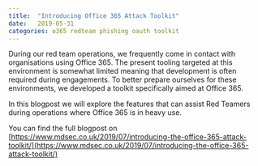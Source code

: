 ```yaml
---
title:  "Introducing Office 365 Attack Toolkit"
date:   2019-05-31
categories: o365 redteam phishing oauth toolkit
---
```


During our red team operations, we frequently come in contact with organisations using Office 365. The present tooling targeted at this environment is somewhat limited meaning that development is often required during engagements. To better prepare ourselves for these environments, we developed a toolkit specifically aimed at Office 365.


In this blogpost we will explore the features that can assist Red Teamers during operations where Office 365 is in heavy use.

You can find the full blogpost on [https://www.mdsec.co.uk/2019/07/introducing-the-office-365-attack-toolkit/](https://www.mdsec.co.uk/2019/07/introducing-the-office-365-attack-toolkit/)
